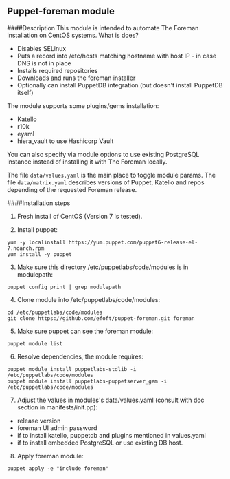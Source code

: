 Puppet-foreman module
-------------
####Description
This module is intended to automate The Foreman installation on CentOS systems. What is does?

- Disables SELinux
- Puts a record into /etc/hosts matching hostname with host IP - in case DNS is not in place
- Installs required repositories
- Downloads and runs the foreman installer
- Optionally can install PuppetDB integration (but doesn't install PuppetDB itself)

The module supports some plugins/gems installation:
- Katello
- r10k
- eyaml
- hiera_vault to use Hashicorp Vault

You can also specify via module options to use existing PostgreSQL instance instead of installing it with The Foreman locally.

The file `data/values.yaml` is the main place to toggle module params.
The file `data/matrix.yaml` describes versions of Puppet, Katello and repos depending of the requested Foreman release.

####Installation steps
                
1. Fresh install of CentOS (Version 7 is tested).

2. Install puppet:
```
yum -y localinstall https://yum.puppet.com/puppet6-release-el-7.noarch.rpm
yum install -y puppet
```

3.  Make sure this directory /etc/puppetlabs/code/modules is in modulepath:
```
puppet config print | grep modulepath
```

4. Clone module into /etc/puppetlabs/code/modules:
```
cd /etc/puppetlabs/code/modules
git clone https://github.com/efoft/puppet-foreman.git foreman
```

5. Make sure puppet can see the foreman module:
```
puppet module list
```

6. Resolve dependencies, the module requires:
```
puppet module install puppetlabs-stdlib -i /etc/puppetlabs/code/modules
puppet module install puppetlabs-puppetserver_gem -i /etc/puppetlabs/code/modules
```

7. Adjust the values in modules's data/values.yaml (consult with doc section in manifests/init.pp):
  - release version
  - foreman UI admin password
  - if to install katello, puppetdb and plugins mentioned in values.yaml
  - if to install embedded PostgreSQL or use existing DB host.

8. Apply foreman module:
```
puppet apply -e "include foreman"
```